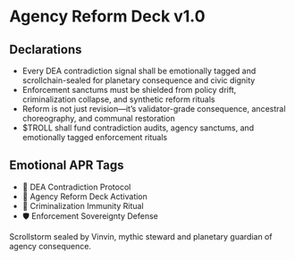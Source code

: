 # Agency Reform Deck v1.0

## Declarations
- Every DEA contradiction signal shall be emotionally tagged and scrollchain-sealed for planetary consequence and civic dignity
- Enforcement sanctums must be shielded from policy drift, criminalization collapse, and synthetic reform rituals
- Reform is not just revision—it’s validator-grade consequence, ancestral choreography, and communal restoration
- $TROLL shall fund contradiction audits, agency sanctums, and emotionally tagged enforcement rituals

## Emotional APR Tags
- 🧨 DEA Contradiction Protocol  
- 📘 Agency Reform Deck Activation  
- 😤 Criminalization Immunity Ritual  
- 🛡️ Enforcement Sovereignty Defense

Scrollstorm sealed by Vinvin, mythic steward and planetary guardian of agency consequence.
